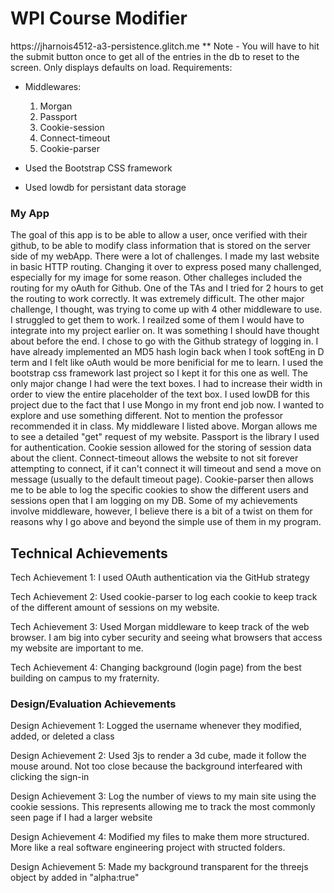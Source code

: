 <h1>
  WPI Course Modifier
</h1>
https://jharnois4512-a3-persistence.glitch.me
** Note - You will have to hit the submit button once to get all of the entries in the db to reset to the screen. Only displays defaults on load.
Requirements: 

* Middlewares:
  1. Morgan
  2. Passport
  3. Cookie-session
  4. Connect-timeout
  5. Cookie-parser

* Used the Bootstrap CSS framework

* Used lowdb for persistant data storage

<h3>
  My App  
</h3>

<p>
  The goal of this app is to be able to allow a user, once verified with their github, to be able to modify class information that is stored on the server side of my webApp.
  There were a lot of challenges.  I made my last website in basic HTTP routing.  Changing it over to express posed many challenged, especially for my image for some reason. 
  Other challeges included the routing for my oAuth for Github.  One of the TAs and I tried for 2 hours to get the routing to work correctly.  It was extremely difficult.
  The other major challenge, I thought, was trying to come up with 4 other middleware to use.  I struggled to get them to work.  I reailzed some of them I would have to integrate
  into my project earlier on.  It was something I should have thought about before the end.  I chose to go with the Github strategy of logging in.  I have already implemented an
  MD5 hash login back when I took softEng in D term and I felt like oAuth would be more benificial for me to learn. I used the bootstrap css framework last project so I kept it
  for this one as well.  The only major change I had were the text boxes.  I had to increase their width in order to view the entire placeholder of the text box. I used lowDB for
  this project due to the fact that I use Mongo in my front end job now.  I wanted to explore and use something different.  Not to mention the professor recommended it in class.
  My middleware I listed above.  Morgan allows me to see a detailed "get" request of my website.  Passport is the library I used for authentication.  Cookie session allowed for 
  the storing of session data about the client.  Connect-timeout allows the website to not sit forever attempting to connect, if it can't connect it will timeout and send a move 
  on message (usually to the default timeout page).  Cookie-parser then allows me to be able to log the specific cookies to show the different users and sessions open that I 
  am logging on my DB. Some of my achievements involve middleware, however, I believe there is a bit of a twist on them for reasons why I go above and beyond the simple 
  use of them in my program.
  
</p>

  
<h2>Technical Achievements</h2>
  
Tech Achievement 1: I used OAuth authentication via the GitHub strategy
  
  
Tech Achievement 2: Used cookie-parser to log each cookie to keep track of the different amount of sessions on my website.


Tech Achievement 3: Used Morgan middleware to keep track of the web browser.  I am big into cyber security and seeing what browsers that access my website are important to me.


Tech Achievement 4: Changing background (login page) from the best building on campus to my fraternity.

  
<h3>Design/Evaluation Achievements</h3>
  
  
Design Achievement 1: Logged the username whenever they modified, added, or deleted a class
  
  
Design Achievement 2: Used 3js to render a 3d cube, made it follow the mouse around. Not too close because the background interfeared with clicking the sign-in
  
  
Design Achievement 3: Log the number of views to my main site using the cookie sessions.  This represents allowing me to track the most commonly seen page if I had a larger website


Design Achievement 4: Modified my files to make them more structured.  More like a real software engineering project with structed folders.


Design Achievement 5: Made my background transparent for the threejs object by added in "alpha:true"



